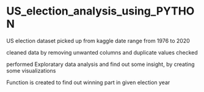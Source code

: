 # US_election_analysis_using_PYTHON
US election dataset picked up from kaggle date range from 1976 to 2020

cleaned data by removing unwanted columns and duplicate values checked

performed Exploratary data analysis and find out some insight, by creating some visualizations

Function is created to find out winning part in given election year 
